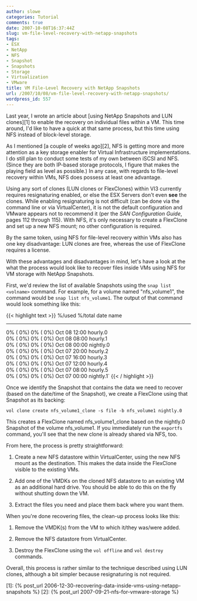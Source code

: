```yaml
---
author: slowe
categories: Tutorial
comments: true
date: 2007-10-08T16:37:44Z
slug: vm-file-level-recovery-with-netapp-snapshots
tags:
- ESX
- NetApp
- NFS
- Snapshot
- Snapshots
- Storage
- Virtualization
- VMware
title: VM File-Level Recovery with NetApp Snapshots
url: /2007/10/08/vm-file-level-recovery-with-netapp-snapshots/
wordpress_id: 557
---
```


Last year, I wrote an article about [using NetApp Snapshots and LUN clones][1] to enable the recovery on individual files within a VM. This time around, I'd like to have a quick at that same process, but this time using NFS instead of block-level storage.

As I mentioned [a couple of weeks ago][2], NFS is getting more and more attention as a key storage enabler for Virtual Infrastructure implementations. I do still plan to conduct some tests of my own between iSCSI and NFS. (Since they are both IP-based storage protocols, I figure that makes the playing field as level as possible.) In any case, with regards to file-level recovery within VMs, NFS does possess at least one advantage.

Using any sort of clones (LUN clones or FlexClones) within VI3 currently requires resignaturing enabled, or else the ESX Servers don't even **see** the clones. While enabling resignaturing is not difficult (can be done via the command line or via VirtualCenter), it is not the default configuration and VMware appears not to recommend it (per the _SAN Configuration Guide_, pages 112 through 115). With NFS, it's only necessary to create a FlexClone and set up a new NFS mount; no other configuration is required.

By the same token, using NFS for file-level recovery within VMs also has one key disadvantage: LUN clones are free, whereas the use of FlexClone requires a license.

With these advantages and disadvantages in mind, let's have a look at the what the process would look like to recover files inside VMs using NFS for VM storage with NetApp Snapshots.

First, we'd review the list of available Snapshots using the `snap list <volname>` command. For example, for a volume named "nfs\_volume1", the command would be `snap list nfs_volume1`. The output of that command would look something like this:

{{< highlight text >}}
  %/used       %/total  date          name  
----------  ----------  ------------  --------  
  0% ( 0%)    0% ( 0%)  Oct 08 12:00  hourly.0  
  0% ( 0%)    0% ( 0%)  Oct 08 08:00  hourly.1  
  0% ( 0%)    0% ( 0%)  Oct 08 00:00  nightly.0  
  0% ( 0%)    0% ( 0%)  Oct 07 20:00  hourly.2  
  0% ( 0%)    0% ( 0%)  Oct 07 16:00  hourly.3  
  0% ( 0%)    0% ( 0%)  Oct 07 12:00  hourly.4  
  0% ( 0%)    0% ( 0%)  Oct 07 08:00  hourly.5  
  0% ( 0%)    0% ( 0%)  Oct 07 00:00  nightly.1`
{{< / highlight >}}

Once we identify the Snapshot that contains the data we need to recover (based on the date/time of the Snapshot), we create a FlexClone using that Snapshot as its backing:

	vol clone create nfs_volume1_clone -s file -b nfs_volume1 nightly.0

This creates a FlexClone named nfs\_volume1\_clone based on the nightly.0 Snapshot of the volume nfs\_volume1. If you immediately run the `exportfs` command, you'll see that the new clone is already shared via NFS, too.

From here, the process is pretty straightforward:

1. Create a new NFS datastore within VirtualCenter, using the new NFS mount as the destination. This makes the data inside the FlexClone visible to the existing VMs.

2. Add one of the VMDKs on the cloned NFS datastore to an existing VM as an additional hard drive. You should be able to do this on the fly without shutting down the VM.

3. Extract the files you need and place them back where you want them.

When you're done recovering files, the clean-up process looks like this:

1. Remove the VMDK(s) from the VM to which it/they was/were added.

2. Remove the NFS datastore from VirtualCenter.

3. Destroy the FlexClone using the `vol offline` and `vol destroy` commands.

Overall, this process is rather similar to the technique described using LUN clones, although a bit simpler because resignaturing is not required.

[1]: {% post_url 2006-12-30-recovering-data-inside-vms-using-netapp-snapshots %}
[2]: {% post_url 2007-09-21-nfs-for-vmware-storage %}
